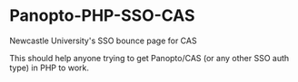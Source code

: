 Panopto-PHP-SSO-CAS
===================

Newcastle University's SSO bounce page for CAS

This should help anyone trying to get Panopto/CAS (or any other SSO auth type) in PHP to work.
